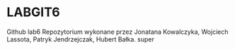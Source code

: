 # LABGIT6
Github lab6
Repozytorium wykonane przez Jonatana Kowalczyka, Wojciech Lassota, Patryk Jendrzejczak, Hubert Bałka.
super
